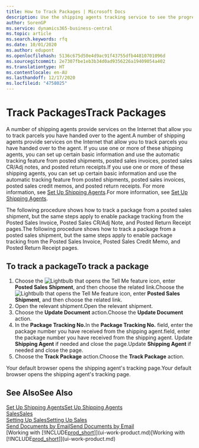 ```yaml
---
title: How to Track Packages | Microsoft Docs
description: Use the shipping agents tracking service to see the progress of a delivery.
author: SorenGP
ms.service: dynamics365-business-central
ms.topic: article
ms.search.keywords: rfq
ms.date: 10/01/2020
ms.author: edupont
ms.openlocfilehash: 5136c675d50e4d9ac91f43755dfb44810701096d
ms.sourcegitcommit: 2e7307fbe1eb3b34d0ad9356226a19409054a402
ms.translationtype: HT
ms.contentlocale: en-AU
ms.lasthandoff: 12/17/2020
ms.locfileid: "4758025"
---
```

# <a name="track-packages"></a><span data-ttu-id="f15cc-103">Track Packages</span><span class="sxs-lookup"><span data-stu-id="f15cc-103">Track Packages</span></span>

<span data-ttu-id="f15cc-104">A number of shipping agents provide services on the Internet that allow you to track parcels you have handed over to the agent.</span><span class="sxs-lookup"><span data-stu-id="f15cc-104">A number of shipping agents provide services on the Internet that allow you to track parcels you have handed over to the agent.</span></span> <span data-ttu-id="f15cc-105">If you use one or more of these shipping agents, you can set up certain basic information and use the automatic tracking feature from posted shipments, posted sales invoices, posted sales CR/Adj notes, and posted return receipts.</span><span class="sxs-lookup"><span data-stu-id="f15cc-105">If you use one or more of these shipping agents, you can set up certain basic information and use the automatic tracking feature from posted shipments, posted sales invoices, posted sales credit memos, and posted return receipts.</span></span> <span data-ttu-id="f15cc-106">For more information, see [Set Up Shipping Agents](sales-how-to-set-up-shipping-agents.md).</span><span class="sxs-lookup"><span data-stu-id="f15cc-106">For more information, see [Set Up Shipping Agents](sales-how-to-set-up-shipping-agents.md).</span></span>  

<span data-ttu-id="f15cc-107">The following procedure shows how to track a package from a posted sales shipment, but the same steps apply to enable package tracking from the Posted Sales Invoice, Posted Sales CR/Adj Note, and Posted Return Receipt pages.</span><span class="sxs-lookup"><span data-stu-id="f15cc-107">The following procedure shows how to track a package from a posted sales shipment, but the same steps apply to enable package tracking from the Posted Sales Invoice, Posted Sales Credit Memo, and Posted Return Receipt pages.</span></span>  

## <a name="to-track-a-package"></a><span data-ttu-id="f15cc-108">To track a package</span><span class="sxs-lookup"><span data-stu-id="f15cc-108">To track a package</span></span>

1. <span data-ttu-id="f15cc-109">Choose the ![Lightbulb that opens the Tell Me feature](media/ui-search/search_small.png "Tell me what you want to do") icon, enter **Posted Sales Shipment**, and then choose the related link.</span><span class="sxs-lookup"><span data-stu-id="f15cc-109">Choose the ![Lightbulb that opens the Tell Me feature](media/ui-search/search_small.png "Tell me what you want to do") icon, enter **Posted Sales Shipment**, and then choose the related link.</span></span>
2. <span data-ttu-id="f15cc-110">Open the relevant shipment.</span><span class="sxs-lookup"><span data-stu-id="f15cc-110">Open the relevant shipment.</span></span>
3. <span data-ttu-id="f15cc-111">Choose the **Update Document** action.</span><span class="sxs-lookup"><span data-stu-id="f15cc-111">Choose the **Update Document** action.</span></span>
4. <span data-ttu-id="f15cc-112">In the **Package Tracking No.**</span><span class="sxs-lookup"><span data-stu-id="f15cc-112">In the **Package Tracking No.**</span></span> <span data-ttu-id="f15cc-113">field, enter the package number you have received from the shipping agent.</span><span class="sxs-lookup"><span data-stu-id="f15cc-113">field, enter the package number you have received from the shipping agent.</span></span> <span data-ttu-id="f15cc-114">Update **Shipping Agent** if needed and close the page.</span><span class="sxs-lookup"><span data-stu-id="f15cc-114">Update **Shipping Agent** if needed and close the page.</span></span>
5. <span data-ttu-id="f15cc-115">Choose the **Track Package** action.</span><span class="sxs-lookup"><span data-stu-id="f15cc-115">Choose the **Track Package** action.</span></span>

<span data-ttu-id="f15cc-116">Your default browser opens the shipping agent's tracking page.</span><span class="sxs-lookup"><span data-stu-id="f15cc-116">Your default browser opens the shipping agent's tracking page.</span></span>

## <a name="see-also"></a><span data-ttu-id="f15cc-117">See Also</span><span class="sxs-lookup"><span data-stu-id="f15cc-117">See Also</span></span>

[<span data-ttu-id="f15cc-118">Set Up Shipping Agents</span><span class="sxs-lookup"><span data-stu-id="f15cc-118">Set Up Shipping Agents</span></span>](sales-how-to-set-up-shipping-agents.md)  
[<span data-ttu-id="f15cc-119">Sales</span><span class="sxs-lookup"><span data-stu-id="f15cc-119">Sales</span></span>](sales-manage-sales.md)  
[<span data-ttu-id="f15cc-120">Setting Up Sales</span><span class="sxs-lookup"><span data-stu-id="f15cc-120">Setting Up Sales</span></span>](sales-setup-sales.md)  
[<span data-ttu-id="f15cc-121">Send Documents by Email</span><span class="sxs-lookup"><span data-stu-id="f15cc-121">Send Documents by Email</span></span>](ui-how-send-documents-email.md)  
<span data-ttu-id="f15cc-122">[Working with [!INCLUDE[prod_short](includes/prod_short.md)]](ui-work-product.md)</span><span class="sxs-lookup"><span data-stu-id="f15cc-122">[Working with [!INCLUDE[prod_short](includes/prod_short.md)]](ui-work-product.md)</span></span>
